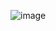 ![image](https://github.com/moksh08/Todo_list/assets/118894629/fd88c9c0-bd82-4292-88d9-fdab9fba272a)
